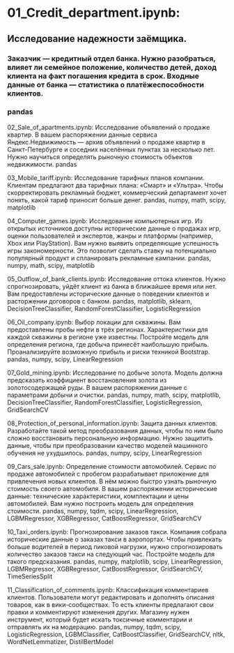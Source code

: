 # 01_Сredit_department.ipynb:
## Исследование надежности заёмщика.
### Заказчик — кредитный отдел банка. Нужно разобраться, влияет ли семейное положение, количество детей, доход клиента на факт погашения кредита в срок. Входные данные от банка — статистика о платёжеспособности клиентов.
### pandas
    
02_Sale_of_apartments.ipynb:
    Исследование объявлений о продаже квартир.
        В вашем распоряжении данные сервиса Яндекс.Недвижимость — архив объявлений о продаже квартир в Санкт-Петербурге и соседних населённых пунктах за несколько лет. Нужно научиться определять рыночную стоимость объектов недвижимости.
    pandas
    
03_Mobile_tariff.ipynb:
    Исследование тарифных планов компании.
        Клиентам предлагают два тарифных плана: «Смарт» и «Ультра». Чтобы скорректировать рекламный бюджет, коммерческий департамент хочет понять, какой тариф приносит больше денег.
    pandas, numpy, math, scipy, matplotlib
    
04_Computer_games.ipynb:
    Исследование компьютерных игр.
        Из открытых источников доступны исторические данные о продажах игр, оценки пользователей и экспертов, жанры и платформы (например, Xbox или PlayStation). Вам нужно выявить определяющие успешность игры закономерности. Это позволит сделать ставку на потенциально популярный продукт и спланировать рекламные кампании.
    pandas, numpy, math, scipy, matplotlib
    
05_Outflow_of_bank_clients.ipynb:
    Исследование оттока клиентов.
        Нужно спрогнозировать, уйдёт клиент из банка в ближайшее время или нет. Вам предоставлены исторические данные о поведении клиентов и расторжении договоров с банком.
    pandas, matplotlib, sklearn, DecisionTreeClassifier, RandomForestClassifier, LogisticRegression
    
06_Oil_company.ipynb:
    Выбор локации для скважины.
        Вам предоставлены пробы нефти в трёх регионах. Характеристики для каждой скважины в регионе уже известны. Постройте модель для определения региона, где добыча принесёт наибольшую прибыль. Проанализируйте возможную прибыль и риски техникой Bootstrap.
    pandas, numpy, scipy, LinearRegression
    
07_Gold_mining.ipynb:
    Исследование по добыче золота.
        Модель должна предсказать коэффициент восстановления золота из золотосодержащей руды. В вашем распоряжении данные с параметрами добычи и очистки.
    pandas, numpy, math, scipy, matplotlib, DecisionTreeClassifier, RandomForestClassifier, LogisticRegression, GridSearchCV
    
08_Protection_of_personal_information.ipynb:
    Защита данных клиентов.
        Разработайте такой метод преобразования данных, чтобы по ним было сложно восстановить персональную информацию. Нужно защитить данные, чтобы при преобразовании качество моделей машинного обучения не ухудшилось.
    pandas, numpy, scipy, LinearRegression
    
09_Cars_sale.ipynb:
    Определение стоимости автомобилей.
        Сервис по продаже автомобилей с пробегом разрабатывает приложение для привлечения новых клиентов. В нём можно быстро узнать рыночную стоимость своего автомобиля. В вашем распоряжении исторические данные: технические характеристики, комплектации и цены автомобилей. Вам нужно построить модель для определения стоимости.
    pandas, numpy, tqdm, scipy, LinearRegression, LGBMRegressor, XGBRegressor, CatBoostRegressor, GridSearchCV
    
10_Taxi_orders.ipynb:
    Прогнозирование заказов такси.
        Компания собрала исторические данные о заказах такси в аэропортах. Чтобы привлекать больше водителей в период пиковой нагрузки, нужно спрогнозировать количество заказов такси на следующий час. Постройте модель для такого предсказания.
    pandas, numpy, matplotlib, scipy, LinearRegression, LGBMRegressor, XGBRegressor, CatBoostRegressor, GridSearchCV, TimeSeriesSplit
    
11_Classification_of_comments.ipynb:
    Классификация комментариев клиентов.
        Пользователи могут редактировать и дополнять описания товаров, как в вики-сообществах. То есть клиенты предлагают свои правки и комментируют изменения других. Магазину нужен инструмент, который будет искать токсичные комментарии и отправлять их на модерацию.
    pandas, numpy, tqdm, scipy, LogisticRegression, LGBMClassifier, CatBoostClassifier, GridSearchCV, nltk, WordNetLemmatizer, DistilBertModel
